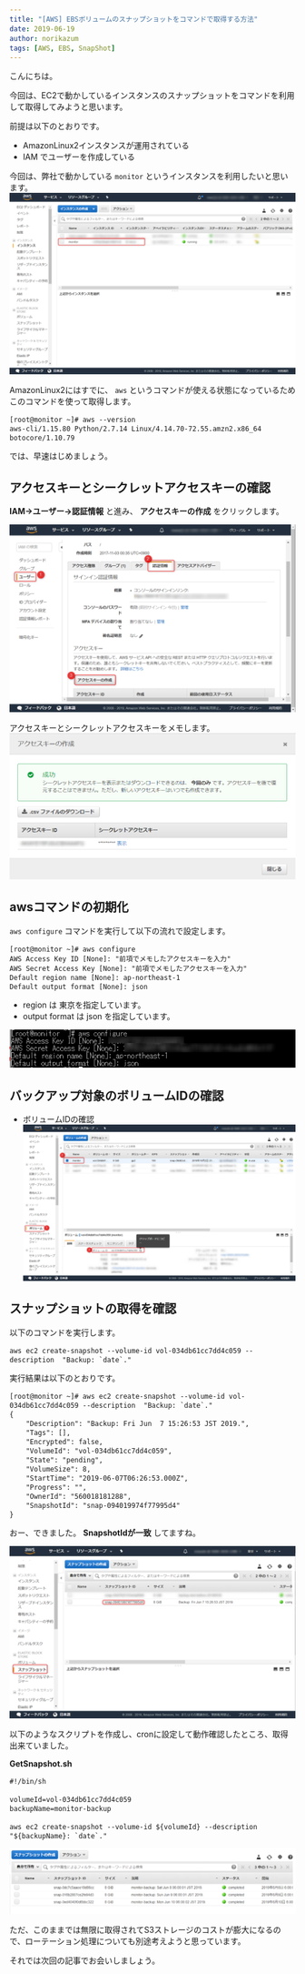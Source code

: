 ```yaml
---
title: "[AWS] EBSボリュームのスナップショットをコマンドで取得する方法"
date: 2019-06-19
author: norikazum
tags: [AWS, EBS, SnapShot]
---
```


こんにちは。

今回は、EC2で動かしているインスタンスのスナップショットをコマンドを利用して取得してみようと思います。

前提は以下のとおりです。

* AmazonLinux2インスタンスが運用されている
* IAM でユーザーを作成している 

今回は、弊社で動かしている `monitor` というインスタンスを利用したいと思います。
![](images/how-to-get-a-snapshot-of-ebs-volume-on-aws-by-command-1.png)

AmazonLinux2にはすでに、 `aws` というコマンドが使える状態になっているためこのコマンドを使って取得します。

```
[root@monitor ~]# aws --version
aws-cli/1.15.80 Python/2.7.14 Linux/4.14.70-72.55.amzn2.x86_64 botocore/1.10.79
```

では、早速はじめましょう。

## アクセスキーとシークレットアクセスキーの確認

**IAM→ユーザー→認証情報** と進み、 **アクセスキーの作成** をクリックします。

![](images/how-to-get-a-snapshot-of-ebs-volume-on-aws-by-command-2.png)

アクセスキーとシークレットアクセスキーをメモします。
![](images/how-to-get-a-snapshot-of-ebs-volume-on-aws-by-command-3.png)


## awsコマンドの初期化

`aws configure` コマンドを実行して以下の流れで設定します。

```
[root@monitor ~]# aws configure
AWS Access Key ID [None]: "前項でメモしたアクセスキーを入力"
AWS Secret Access Key [None]: "前項でメモしたアクセスキーを入力"
Default region name [None]: ap-northeast-1
Default output format [None]: json
```

* region は 東京を指定しています。
* output format は json を指定しています。

![](images/how-to-get-a-snapshot-of-ebs-volume-on-aws-by-command-4.png)

## バックアップ対象のボリュームIDの確認
* ボリュームIDの確認
![](images/how-to-get-a-snapshot-of-ebs-volume-on-aws-by-command-5.png)

## スナップショットの取得を確認
以下のコマンドを実行します。

```
aws ec2 create-snapshot --volume-id vol-034db61cc7dd4c059 --description  "Backup: `date`."
```

実行結果は以下のとおりです。
```
[root@monitor ~]# aws ec2 create-snapshot --volume-id vol-034db61cc7dd4c059 --description  "Backup: `date`."
{
    "Description": "Backup: Fri Jun  7 15:26:53 JST 2019.", 
    "Tags": [], 
    "Encrypted": false, 
    "VolumeId": "vol-034db61cc7dd4c059", 
    "State": "pending", 
    "VolumeSize": 8, 
    "StartTime": "2019-06-07T06:26:53.000Z", 
    "Progress": "", 
    "OwnerId": "560018181288", 
    "SnapshotId": "snap-094019974f77995d4"
}
```

おー、できました。
**SnapshotIdが一致** してますね。

![](images/how-to-get-a-snapshot-of-ebs-volume-on-aws-by-command-6.png)

以下のようなスクリプトを作成し、cronに設定して動作確認したところ、取得出来ていました。

**GetSnapshot.sh**
```
#!/bin/sh

volumeId=vol-034db61cc7dd4c059
backupName=monitor-backup

aws ec2 create-snapshot --volume-id ${volumeId} --description  "${backupName}: `date`."
```

![](images/how-to-get-a-snapshot-of-ebs-volume-on-aws-by-command-7.png)

ただ、このままでは無限に取得されてS3ストレージのコストが膨大になるので、ローテーション処理についても別途考えようと思っています。

それでは次回の記事でお会いしましょう。

